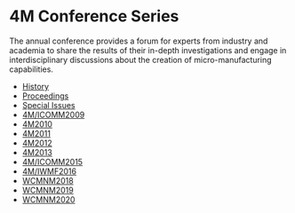 # 4M Conference Series

The annual conference provides a forum for experts from industry and academia to share the results of their in-depth investigations and engage in interdisciplinary discussions about the creation of micro-manufacturing capabilities.


<div class=" terms title-terms">
    <ul class="links inline in-links">
        <li> <a href="./conference/2012/History_4M_Conference_Series">History</a> </li>
        <li> <a href="./content/4M-conference-series">Proceedings</a> </li>  
        <li> <a href="./content/Special-Issues">Special Issues</a> </li>
        <li> <a href="./conference/2009.html">4M/ICOMM2009</a> </li>
        <li> <a href="./conference/2010.html">4M2010</a> </li>
        <li> <a href="./conference/2011.html">4M2011</a> </li>
        <li> <a href="./conference/2012.html">4M2012</a> </li>
        <li> <a href="./conference/2013.html">4M2013</a> </li>
        <li> <a href="./conference/2015.html">4M/ICOMM2015</a> </li>
        <li> <a href="./conference/2016.html">4M/IWMF2016</a> </li>
        <li> <a href="./conference/2018.html">WCMNM2018</a> </li>
        <li> <a href="./conference/2019.html">WCMNM2019</a> </li>
        <li> <a href="./conference/2020.html">WCMNM2020</a> </li>
    </ul>
</div>